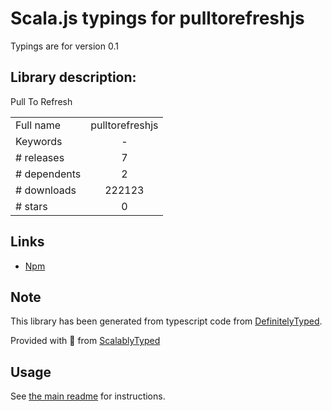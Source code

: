 
# Scala.js typings for pulltorefreshjs

Typings are for version 0.1

## Library description:
Pull To Refresh

|                    |                 |
| ------------------ | :-------------: |
| Full name          | pulltorefreshjs |
| Keywords           | - |
| # releases         | 7 |
| # dependents       | 2 |
| # downloads        | 222123 |
| # stars            | 0 |

## Links
- [Npm](https://www.npmjs.com/package/pulltorefreshjs)
    


## Note
This library has been generated from typescript code from [DefinitelyTyped](https://definitelytyped.org).

Provided with :purple_heart: from [ScalablyTyped](https://github.com/oyvindberg/ScalablyTyped)

## Usage
See [the main readme](../../readme.md) for instructions.


